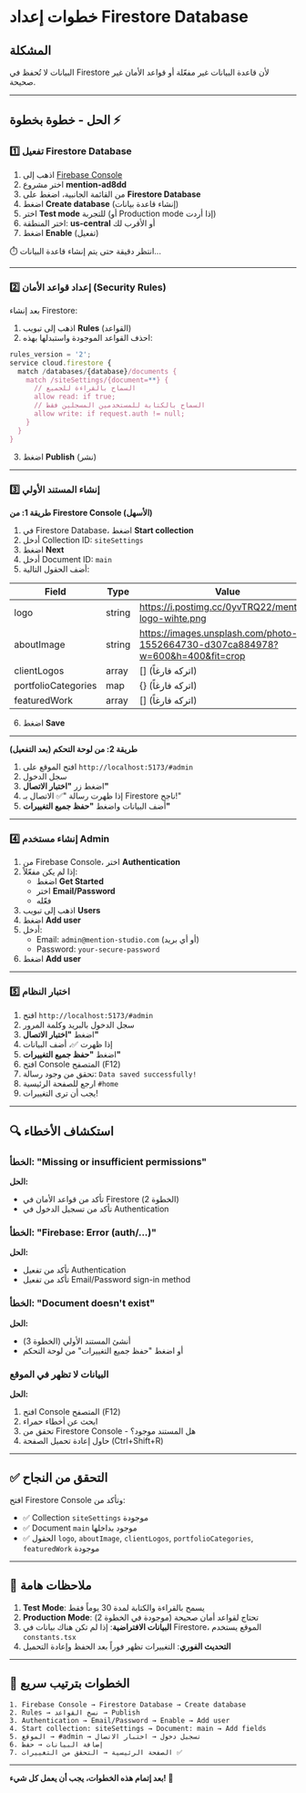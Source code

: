 # خطوات إعداد Firestore Database

## المشكلة
البيانات لا تُحفظ في Firestore لأن قاعدة البيانات غير مفعّلة أو قواعد الأمان غير صحيحة.

---

## الحل - خطوة بخطوة ⚡

### 1️⃣ تفعيل Firestore Database

1. اذهب إلى [Firebase Console](https://console.firebase.google.com/)
2. اختر مشروع **mention-ad8dd**
3. من القائمة الجانبية، اضغط على **Firestore Database**
4. اضغط **Create database** (إنشاء قاعدة بيانات)
5. اختر **Test mode** للتجربة (أو Production mode إذا أردت)
6. اختر المنطقة: **us-central** أو الأقرب لك
7. اضغط **Enable** (تفعيل)

⏱️ انتظر دقيقة حتى يتم إنشاء قاعدة البيانات...

---

### 2️⃣ إعداد قواعد الأمان (Security Rules)

بعد إنشاء Firestore:

1. اذهب إلى تبويب **Rules** (القواعد)
2. احذف القواعد الموجودة واستبدلها بهذه:

```javascript
rules_version = '2';
service cloud.firestore {
  match /databases/{database}/documents {
    match /siteSettings/{document=**} {
      // السماح بالقراءة للجميع
      allow read: if true;
      // السماح بالكتابة للمستخدمين المسجلين فقط
      allow write: if request.auth != null;
    }
  }
}
```

3. اضغط **Publish** (نشر)

---

### 3️⃣ إنشاء المستند الأولي

**طريقة 1: من Firestore Console (الأسهل)**

1. في Firestore Database، اضغط **Start collection**
2. أدخل Collection ID: `siteSettings`
3. اضغط **Next**
4. أدخل Document ID: `main`
5. أضف الحقول التالية:

| Field | Type | Value |
|-------|------|-------|
| logo | string | https://i.postimg.cc/0yvTRQ22/mention-logo-wihte.png |
| aboutImage | string | https://images.unsplash.com/photo-1552664730-d307ca884978?w=600&h=400&fit=crop |
| clientLogos | array | [] (اتركه فارغاً) |
| portfolioCategories | map | {} (اتركه فارغاً) |
| featuredWork | array | [] (اتركه فارغاً) |

6. اضغط **Save**

---

**طريقة 2: من لوحة التحكم (بعد التفعيل)**

1. افتح الموقع على `http://localhost:5173/#admin`
2. سجل الدخول
3. اضغط زر **"اختبار الاتصال"**
4. إذا ظهرت رسالة "✅ الاتصال بـ Firestore ناجح!"
5. أضف البيانات واضغط **"حفظ جميع التغييرات"**

---

### 4️⃣ إنشاء مستخدم Admin

1. من Firebase Console، اختر **Authentication**
2. إذا لم يكن مفعّلاً:
   - اضغط **Get Started**
   - اختر **Email/Password**
   - فعّله
3. اذهب إلى تبويب **Users**
4. اضغط **Add user**
5. أدخل:
   - Email: `admin@mention-studio.com` (أو أي بريد)
   - Password: `your-secure-password`
6. اضغط **Add user**

---

### 5️⃣ اختبار النظام

1. افتح `http://localhost:5173/#admin`
2. سجل الدخول بالبريد وكلمة المرور
3. اضغط **"اختبار الاتصال"**
4. إذا ظهرت ✅، أضف البيانات
5. اضغط **"حفظ جميع التغييرات"**
6. افتح Console المتصفح (F12)
7. تحقق من وجود رسالة: `Data saved successfully!`
8. ارجع للصفحة الرئيسية `#home`
9. يجب أن ترى التغييرات!

---

## 🔍 استكشاف الأخطاء

### الخطأ: "Missing or insufficient permissions"
**الحل:**
- تأكد من قواعد الأمان في Firestore (الخطوة 2)
- تأكد من تسجيل الدخول في Authentication

### الخطأ: "Firebase: Error (auth/...)"
**الحل:**
- تأكد من تفعيل Authentication
- تأكد من تفعيل Email/Password sign-in method

### الخطأ: "Document doesn't exist"
**الحل:**
- أنشئ المستند الأولي (الخطوة 3)
- أو اضغط "حفظ جميع التغييرات" من لوحة التحكم

### البيانات لا تظهر في الموقع
**الحل:**
1. افتح Console المتصفح (F12)
2. ابحث عن أخطاء حمراء
3. تحقق من Firestore Console - هل المستند موجود؟
4. حاول إعادة تحميل الصفحة (Ctrl+Shift+R)

---

## ✅ التحقق من النجاح

افتح Firestore Console وتأكد من:
- ✅ Collection `siteSettings` موجودة
- ✅ Document `main` موجود بداخلها
- ✅ الحقول `logo`, `aboutImage`, `clientLogos`, `portfolioCategories`, `featuredWork` موجودة

---

## 📝 ملاحظات هامة

1. **Test Mode**: يسمح بالقراءة والكتابة لمدة 30 يوماً فقط
2. **Production Mode**: تحتاج لقواعد أمان صحيحة (موجودة في الخطوة 2)
3. **البيانات الافتراضية**: إذا لم تكن هناك بيانات في Firestore، الموقع يستخدم `constants.tsx`
4. **التحديث الفوري**: التغييرات تظهر فوراً بعد الحفظ وإعادة التحميل

---

## 🎯 الخطوات بترتيب سريع

```
1. Firebase Console → Firestore Database → Create database
2. Rules → نسخ القواعد → Publish
3. Authentication → Email/Password → Enable → Add user
4. Start collection: siteSettings → Document: main → Add fields
5. الموقع → #admin → تسجيل دخول → اختبار الاتصال
6. إضافة البيانات → حفظ
7. الصفحة الرئيسية → التحقق من التغييرات ✅
```

---

**بعد إتمام هذه الخطوات، يجب أن يعمل كل شيء! 🚀**
